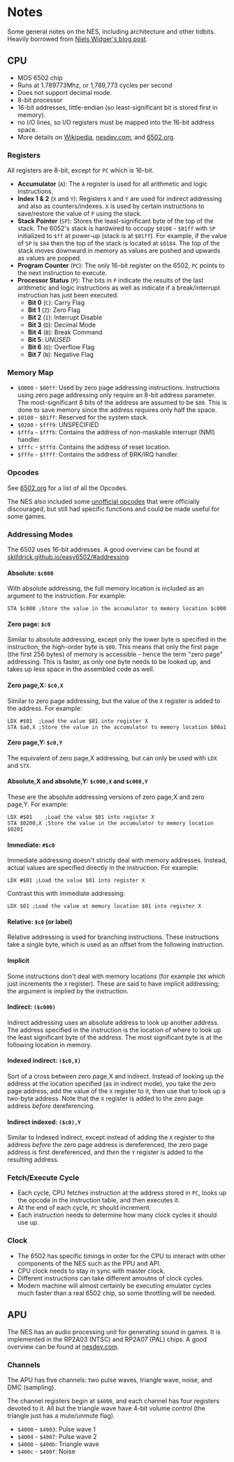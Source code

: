 # Notes

Some general notes on the NES, including architecture and other tidbits. Heavily
borrowed from [Niels Widger's blog post](http://nwidger.github.io/blog/post/writing-an-nes-emulator-in-go-part-1/).

## CPU

*   MOS 6502 chip
*   Runs at 1.789773Mhz, or 1,789,773 cycles per second
*   Does not support decimal mode.
*   8-bit processor
*   16-bit addresses, little-endian (so least-significant bit is stored first
    in memory).
*   no I/O lines, so I/O registers must be mapped into the 16-bit address space.
*   More details on [Wikipedia](https://en.wikipedia.org/wiki/MOS_Technology_6502#Technical_description),
    [nesdev.com](http://wiki.nesdev.com/w/index.php/CPU_ALL), and [6502.org](http://www.6502.org/tutorials/6502opcodes.html).

### Registers

All registers are 8-bit, except for `PC` which is 16-bit.

*   **Accumulator** (`A`): The `A` register is used for all arithmetic and logic
    instructions.
*   **Index 1 & 2** (`X` and `Y`): Registers `X` and `Y` are used for indirect
    addressing and also as counters/indexes. `X` is used by certain instructions
    to save/restore the value of `P` using the stack.
*   **Stack Pointer** (`SP`): Stores the least-significant byte of the top of the
    stack. The 6052's stack is hardwired to occupy `$0100` - `$01ff` with `SP`
    initialized to `$ff` at power-up (stack is at `$01ff`). For example, if the
    value of `SP` is `$84` then the top of the stack is located at `$0184`. The
    top of the stack moves downward in memory as values are pushed and upwards
    as values are popped.
*   **Program Counter** (`PC`): The only 16-bit register on the 6502, `PC` points
    to the next instruction to execute.
*   **Processor Status** (`P`): The bits in `P` indicate the results of the last
    arithmetic and logic instructions as well as indicate if a break/interrupt
    instruction has just been executed.
    *   **Bit 0** (`C`): Carry Flag
    *   **Bit 1** (`Z`): Zero Flag
    *   **Bit 2** (`I`): Interrupt Disable
    *   **Bit 3** (`D`): Decimal Mode
    *   **Bit 4** (`B`): Break Command
    *   **Bit 5**: _UNUSED_
    *   **Bit 6** (`O`): Overflow Flag
    *   **Bit 7** (`N`): Negative Flag

### Memory Map

*   `$0000` - `$00ff`: Used by zero page addressing instructions. Instructions
    using zero page addressing only require an 8-bit address parameter. The
    most-significant 8 bits of the address are assumed to be `$00`. This is done
    to save memory since the address requires only half the space.
*   `$0100` - `$01ff`: Reserved for the system stack.
*   `$0200` - `$fff9`: UNSPECIFIED
*   `$fffa` - `$fffb`: Contains the address of non-maskable interrupt (NMI)
    handler.
*   `$fffc` - `$fffd`: Contains the address of reset location.
*   `$fffe` - `$ffff`: Contains the address of BRK/IRQ handler.

### Opcodes

See [6502.org](http://www.6502.org/tutorials/6502opcodes.html) for a list of all the Opcodes.

The NES also included some [unofficial opcodes](http://wiki.nesdev.com/w/index.php/Programming_with_unofficial_opcodes) that were officially discouraged, but still had specific functions and could be made useful for some games.

### Addressing Modes

The 6502 uses 16-bit addresses. A good overview can be found at [skilldrick.github.io/easy6502/#addressing](https://skilldrick.github.io/easy6502/#addressing).

#### Absolute: `$c000`

With absolute addressing, the full memory location is included as an argument to the instruction. For example:

```
STA $c000 ;Store the value in the accumulator to memory location $c000
```

#### Zero page: `$c0`

Similar to absolute addressing, except only the lower byte is specified in the instruction; the high-order byte is `$00`. This means that only the first page (the first 256 bytes) of memory is accessible - hence the term "zero page" addressing. This is faster, as only one byte needs to be looked up, and takes up less space in the assembled code as well.

#### Zero page,X: `$c0,X`

Similar to zero page addressing, but the value of the `X` register is added to the address. For example:

```
LDX #$01  ;Load the value $01 into register X
STA $a0,X ;Store the value in the accumulator to memory location $00a1
```

#### Zero page,Y: `$c0,Y`

The equivalent of zero page,X addressing, but can only be used with `LDX` and `STX`.

#### Absolute,X and absolute,Y: `$c000,X` and `$c000,Y`

These are the absolute addressing versions of zero page,X and zero page,Y. For example:

```
LDX #$01    ;Load the value $01 into register X
STA $0200,X ;Store the value in the accumulator to memory location $0201
```

#### Immediate: `#$c0`

Immediate addressing doesn't strictly deal with memory addresses. Instead, actual values are specified directly
in the instruction. For example:

```
LDX #$01 ;Load the value $01 into register X
```

Contrast this with immediate addressing:

```
LDX $01 ;Load the value at memory location $01 into register X
```

#### Relative: `$c0` (or label)

Relative addressing is used for branching instructions. These instructions take a single byte, which is used as an
offset from the following instruction.

#### Implicit

Some instructions don't deal with memory locations (for example `INX` which just increments the `X` register). These are said to have implicit addressing; the argument is implied by the instruction.

#### Indirect: `($c000)`

Indirect addressing uses an absolute address to look up another address. The address specified in the instruction
is the location of where to look up the least significant byte of the address. The most significant byte is at the following location in memory.

#### Indexed indirect: `($c0,X)`

Sort of a cross between zero page,X and indirect. Instead of looking up the address at the location specified (as in indirect mode), you take the zero page address, add the value of the `X` register to it, then use that to look up a two-byte address. Note that the `X` register is added to the zero page address _before_ dereferencing.

#### Indirect indexed: `($c0),Y`

Similar to Indexed indirect, except instead of adding the `X` register to the address _before_ the zero page address is dereferenced, the zero page address is first dereferenced, and _then_ the `Y` register is added to the resulting address.


### Fetch/Execute Cycle

*   Each cycle, CPU fetches instruction at the address stored in `PC`, looks up
    the opcode in the instruction table, and then executes it.
*   At the end of each cycle, `PC` should increment.
*   Each instruction needs to determine how many clock cycles it should use up.

### Clock

*   The 6502 has specific timings in order for the CPU to interact with other
    components of the NES such as the PPU and API.
*   CPU clock needs to stay in sync with master clock.
*   Different instructions can take different amoutns of clock cycles.
*   Modern machine will almost certainly be executing emulator cycles much
    faster than a real 6502 chip, so some throttling will be needed.

## APU

The NES has an audio processing unit for generating sound in games. It is implemented in the RP2A03 (NTSC) and RP2A07 (PAL) chips. A good overview can be found at [nesdev.com](http://wiki.nesdev.com/w/index.php/APU).

### Channels

The APU has five channels: two pulse waves, triangle wave, noise, and DMC (sampling).

The channel registers begin at `$4000`, and each channel has four registers devoted to it. All but the triangle wave have 4-bit volume control (the triangle just has a mute/unmute flag).

*   `$4000` - `$4003`: Pulse wave 1
*   `$4004` - `$4007`: Pulse wave 2
*   `$4008` - `$400b`: Triangle wave
*   `$400c` - `$400f`: Noise
